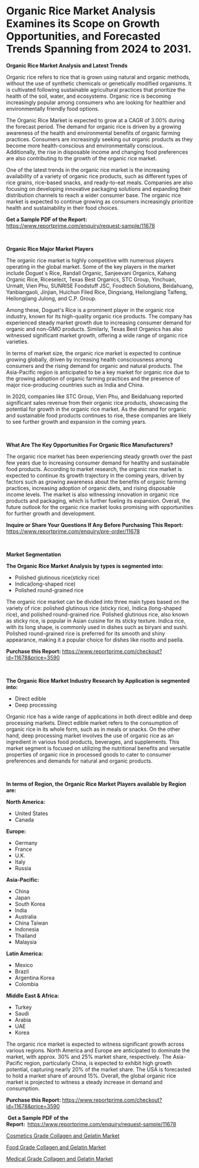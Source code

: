 <p><h1>Organic Rice Market Analysis Examines its Scope on Growth Opportunities, and Forecasted Trends Spanning from 2024 to 2031.</h1></p><p><strong>Organic Rice Market Analysis and Latest Trends</strong></p>
<p><p>Organic rice refers to rice that is grown using natural and organic methods, without the use of synthetic chemicals or genetically modified organisms. It is cultivated following sustainable agricultural practices that prioritize the health of the soil, water, and ecosystems. Organic rice is becoming increasingly popular among consumers who are looking for healthier and environmentally friendly food options.</p><p>The Organic Rice Market is expected to grow at a CAGR of 3.00% during the forecast period. The demand for organic rice is driven by a growing awareness of the health and environmental benefits of organic farming practices. Consumers are increasingly seeking out organic products as they become more health-conscious and environmentally conscious. Additionally, the rise in disposable income and changing food preferences are also contributing to the growth of the organic rice market.</p><p>One of the latest trends in the organic rice market is the increasing availability of a variety of organic rice products, such as different types of rice grains, rice-based snacks, and ready-to-eat meals. Companies are also focusing on developing innovative packaging solutions and expanding their distribution channels to reach a wider consumer base. The organic rice market is expected to continue growing as consumers increasingly prioritize health and sustainability in their food choices.</p></p>
<p><strong>Get a Sample PDF of the Report:&nbsp;</strong> <a href="https://www.reportprime.com/enquiry/request-sample/11678">https://www.reportprime.com/enquiry/request-sample/11678</a></p>
<p>&nbsp;</p>
<p><strong>Organic Rice Major Market Players</strong></p>
<p><p>The organic rice market is highly competitive with numerous players operating in the global market. Some of the key players in the market include Doguet`s Rice, Randall Organic, Sanjeevani Organics, Kahang Organic Rice, Riceselect, Texas Best Organics, STC Group, Yinchuan, Urmatt, Vien Phu, SUNRISE Foodstuff JSC, Foodtech Solutions, Beidahuang, Yanbiangaoli, Jinjian, Huichun Filed Rice, Dingxiang, Heilongjiang Taifeng, Heilongjiang Julong, and C.P. Group.</p><p>Among these, Doguet's Rice is a prominent player in the organic rice industry, known for its high-quality organic rice products. The company has experienced steady market growth due to increasing consumer demand for organic and non-GMO products. Similarly, Texas Best Organics has also witnessed significant market growth, offering a wide range of organic rice varieties.</p><p>In terms of market size, the organic rice market is expected to continue growing globally, driven by increasing health consciousness among consumers and the rising demand for organic and natural products. The Asia-Pacific region is anticipated to be a key market for organic rice due to the growing adoption of organic farming practices and the presence of major rice-producing countries such as India and China.</p><p>In 2020, companies like STC Group, Vien Phu, and Beidahuang reported significant sales revenue from their organic rice products, showcasing the potential for growth in the organic rice market. As the demand for organic and sustainable food products continues to rise, these companies are likely to see further growth and expansion in the coming years.</p></p>
<p>&nbsp;</p>
<p><strong>What Are The Key Opportunities For Organic Rice Manufacturers?</strong></p>
<p><p>The organic rice market has been experiencing steady growth over the past few years due to increasing consumer demand for healthy and sustainable food products. According to market research, the organic rice market is expected to continue its growth trajectory in the coming years, driven by factors such as growing awareness about the benefits of organic farming practices, increasing adoption of organic diets, and rising disposable income levels. The market is also witnessing innovation in organic rice products and packaging, which is further fueling its expansion. Overall, the future outlook for the organic rice market looks promising with opportunities for further growth and development.</p></p>
<p><strong>Inquire or Share Your Questions If Any Before Purchasing This Report:</strong> <a href="https://www.reportprime.com/enquiry/pre-order/11678">https://www.reportprime.com/enquiry/pre-order/11678</a></p>
<p>&nbsp;</p>
<p><strong>Market Segmentation</strong></p>
<p><strong>The Organic Rice Market Analysis by types is segmented into:</strong></p>
<p><ul><li>Polished glutinous rice(sticky rice)</li><li>Indica(long-shaped rice)</li><li>Polished round-grained rice</li></ul></p>
<p><p>The organic rice market can be divided into three main types based on the variety of rice: polished glutinous rice (sticky rice), Indica (long-shaped rice), and polished round-grained rice. Polished glutinous rice, also known as sticky rice, is popular in Asian cuisine for its sticky texture. Indica rice, with its long shape, is commonly used in dishes such as biryani and sushi. Polished round-grained rice is preferred for its smooth and shiny appearance, making it a popular choice for dishes like risotto and paella.</p></p>
<p><strong>Purchase this Report:&nbsp;</strong><a href="https://www.reportprime.com/checkout?id=11678&price=3590">https://www.reportprime.com/checkout?id=11678&price=3590</a></p>
<p>&nbsp;</p>
<p><strong>The Organic Rice Market Industry Research by Application is segmented into:</strong></p>
<p><ul><li>Direct edible</li><li>Deep processing</li></ul></p>
<p><p>Organic rice has a wide range of applications in both direct edible and deep processing markets. Direct edible market refers to the consumption of organic rice in its whole form, such as in meals or snacks. On the other hand, deep processing market involves the use of organic rice as an ingredient in various food products, beverages, and supplements. This market segment is focused on utilizing the nutritional benefits and versatile properties of organic rice in processed goods to cater to consumer preferences and demands for natural and organic products.</p></p>
<p>&nbsp;</p>
<p><strong>In terms of Region, the Organic Rice Market Players available by Region are:</strong></p>
<p>
    <p> <strong> North America: </strong>
        <ul>
            <li>United States</li>
            <li>Canada</li>
        </ul>
        </p> 
    <p> <strong> Europe: </strong>
        <ul>
            <li>Germany</li>
            <li>France</li>
            <li>U.K.</li>
            <li>Italy</li>
            <li>Russia</li>
        </ul>
        </p> 
    <p> <strong> Asia-Pacific: </strong>
        <ul>
            <li>China</li>
            <li>Japan</li>
            <li>South Korea</li>
            <li>India</li>
            <li>Australia</li>
            <li>China Taiwan</li>
            <li>Indonesia</li>
            <li>Thailand</li>
            <li>Malaysia</li>
        </ul>
        </p> 
    <p> <strong> Latin America: </strong>
        <ul>
            <li>Mexico</li>
            <li>Brazil</li>
            <li>Argentina Korea</li>
            <li>Colombia</li>
        </ul>
        </p> 
    <p> <strong> Middle East & Africa: </strong>
        <ul>
            <li>Turkey</li>
            <li>Saudi</li>
            <li>Arabia</li>
            <li>UAE</li>
            <li>Korea</li>
        </ul>
    </p>
    </p>
<p><p>The organic rice market is expected to witness significant growth across various regions. North America and Europe are anticipated to dominate the market, with approx. 30% and 25% market share, respectively. The Asia-Pacific region, particularly China, is expected to exhibit high growth potential, capturing nearly 20% of the market share. The USA is forecasted to hold a market share of around 15%. Overall, the global organic rice market is projected to witness a steady increase in demand and consumption.</p></p>
<p><strong>Purchase this Report: </strong><a href="https://www.reportprime.com/checkout?id=11678&price=3590">https://www.reportprime.com/checkout?id=11678&price=3590</a></p>
<p>&nbsp;<strong>Get a Sample PDF of the Report:&nbsp;&nbsp;</strong><a href="https://www.reportprime.com/enquiry/request-sample/11678">https://www.reportprime.com/enquiry/request-sample/11678</a></p>
<p><strong></strong></p>
<p><p><a href="https://view.publitas.com/reportprime-1/cosmetics-grade-collagen-and-gelatin-market-size-furnishes-valuable-information-encompassing-market-share-market-trends-and-projections-spanning-from-2024-to-2031/">Cosmetics Grade Collagen and Gelatin Market</a></p><p><a href="https://view.publitas.com/reportprime-1/food-grade-collagen-and-gelatin-market-research-report-forecasted-for-period-from-2024-2031-by-market-type-market-application-and-region/">Food Grade Collagen and Gelatin Market</a></p><p><a href="https://view.publitas.com/reportprime-1/medical-grade-collagen-and-gelatin-market-size-global-industry-overview-market-segmentation-and-forecast-2024-to-2031/">Medical Grade Collagen and Gelatin Market</a></p></p>
